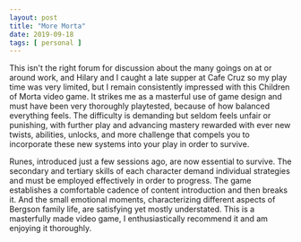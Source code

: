 ```yaml
---
layout: post
title: "More Morta"
date: 2019-09-18
tags: [ personal ]
---
```


This isn't the right forum for discussion about the many goings on at or around work, and Hilary and I caught a late
supper at Cafe Cruz so my play time was very limited, but I remain consistently impressed with this Children of Morta
video game. It strikes me as a masterful use of game design and must have been very thoroughly playtested, because of
how balanced everything feels. The difficulty is demanding but seldom feels unfair or punishing, with further play and
advancing mastery rewarded with ever new twists, abilities, unlocks, and more challenge that compels you to incorporate
these new systems into your play in order to survive.

Runes, introduced just a few sessions ago, are now essential to survive. The secondary and tertiary skills of each
character demand individual strategies and must be employed effectively in order to progress. The game establishes a
comfortable cadence of content introduction and then breaks it. And the small emotional moments, characterizing
different aspects of Bergson family life, are satisfying yet mostly understated. This is a masterfully made video game,
I enthusiastically recommend it and am enjoying it thoroughly.

